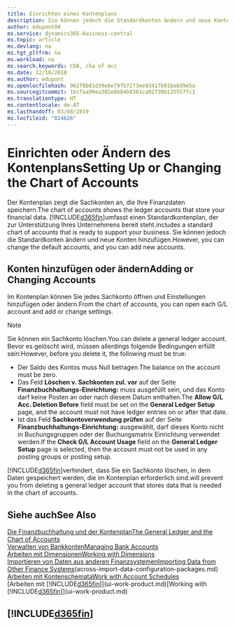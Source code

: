 ```yaml
---
title: Einrichten eines Kontenplans
description: Sie können jedoch die Standardkonten ändern und neue Konten hinzufügen.
author: edupont04
ms.service: dynamics365-business-central
ms.topic: article
ms.devlang: na
ms.tgt_pltfrm: na
ms.workload: na
ms.search.keywords: COA, cha of acc
ms.date: 12/10/2018
ms.author: edupont
ms.openlocfilehash: 962f0b81d39e8e79fb7273ee93417b01be8d9e5a
ms.sourcegitcommit: 1bcfaa99ea302e6b84b8361ca02730b135557fc1
ms.translationtype: HT
ms.contentlocale: de-AT
ms.lasthandoff: 03/08/2019
ms.locfileid: "824626"
---
```

# <a name="setting-up-or-changing-the-chart-of-accounts"></a><span data-ttu-id="a4d22-103">Einrichten oder Ändern des Kontenplans</span><span class="sxs-lookup"><span data-stu-id="a4d22-103">Setting Up or Changing the Chart of Accounts</span></span>
<span data-ttu-id="a4d22-104">Der Kontenplan zeigt die Sachkonten an, die Ihre Finanzdaten speichern.</span><span class="sxs-lookup"><span data-stu-id="a4d22-104">The chart of accounts shows the ledger accounts that store your financial data.</span></span> [!INCLUDE[d365fin](includes/d365fin_md.md)]<span data-ttu-id="a4d22-105">umfasst einen Standardkontenplan, der zur Unterstützung Ihres Unternehmens bereit steht.</span><span class="sxs-lookup"><span data-stu-id="a4d22-105">includes a standard chart of accounts that is ready to support your business.</span></span>
<span data-ttu-id="a4d22-106">Sie können jedoch die Standardkonten ändern und neue Konten hinzufügen.</span><span class="sxs-lookup"><span data-stu-id="a4d22-106">However, you can change the default accounts, and you can add new accounts.</span></span>  

## <a name="adding-or-changing-accounts"></a><span data-ttu-id="a4d22-107">Konten hinzufügen oder ändern</span><span class="sxs-lookup"><span data-stu-id="a4d22-107">Adding or Changing Accounts</span></span>
<span data-ttu-id="a4d22-108">Im Kontenplan können Sie jedes Sachkonto öffnen und Einstellungen hinzufügen oder ändern.</span><span class="sxs-lookup"><span data-stu-id="a4d22-108">From the chart of accounts, you can open each G/L account and add or change settings.</span></span>

> [!NOTE]  
>   <span data-ttu-id="a4d22-109">Sie können ein Sachkonto löschen.</span><span class="sxs-lookup"><span data-stu-id="a4d22-109">You can delete a general ledger account.</span></span> <span data-ttu-id="a4d22-110">Bevor es gelöscht wird, müssen allerdings folgende Bedingungen erfüllt sein:</span><span class="sxs-lookup"><span data-stu-id="a4d22-110">However, before you delete it, the following must be true:</span></span>  
>  
>   * <span data-ttu-id="a4d22-111">Der Saldo des Kontos muss Null betragen.</span><span class="sxs-lookup"><span data-stu-id="a4d22-111">The balance on the account must be zero.</span></span>  
>   * <span data-ttu-id="a4d22-112">Das Feld **Löschen v. Sachkonten zul. vor** auf der Seite **Finanzbuchhaltungs-Einrichtung:** muss ausgefüllt sein, und das Konto darf keine Posten an oder nach diesem Datum enthalten.</span><span class="sxs-lookup"><span data-stu-id="a4d22-112">The **Allow G/L Acc. Deletion Before** field must be set on the **General Ledger Setup** page, and the account must not have ledger entries on or after that date.</span></span>  
>   * <span data-ttu-id="a4d22-113">Ist das Feld **Sachkontoverwendung prüfen** auf der Seite **Finanzbuchhaltungs-Einrichtung:** ausgewählt, darf dieses Konto nicht in Buchungsgruppen oder der Buchungsmatrix Einrichtung verwendet werden.</span><span class="sxs-lookup"><span data-stu-id="a4d22-113">If the **Check G/L Account Usage** field on the **General Ledger Setup** page is selected, then the account must not be used in any posting groups or posting setup.</span></span>  

[!INCLUDE[d365fin](includes/d365fin_md.md)]<span data-ttu-id="a4d22-114">verhindert, dass Sie ein Sachkonto löschen, in dem Daten gespeichert werden, die im Kontenplan erforderlich sind.</span><span class="sxs-lookup"><span data-stu-id="a4d22-114">will prevent you from deleting a general ledger account that stores data that is needed in the chart of accounts.</span></span>  

## <a name="see-also"></a><span data-ttu-id="a4d22-115">Siehe auch</span><span class="sxs-lookup"><span data-stu-id="a4d22-115">See Also</span></span>
[<span data-ttu-id="a4d22-116">Die Finanzbuchhaltung und der Kontenplan</span><span class="sxs-lookup"><span data-stu-id="a4d22-116">The General Ledger and the Chart of Accounts</span></span>](finance-general-ledger.md)  
[<span data-ttu-id="a4d22-117">Verwalten von Bankkonten</span><span class="sxs-lookup"><span data-stu-id="a4d22-117">Managing Bank Accounts</span></span>](bank-manage-bank-accounts.md)  
[<span data-ttu-id="a4d22-118">Arbeiten mit Dimensionen</span><span class="sxs-lookup"><span data-stu-id="a4d22-118">Working with Dimensions</span></span>](finance-dimensions.md)  
<span data-ttu-id="a4d22-119">[Importieren von Daten aus anderen Finanzsystemen](across-import-data-configuration-packages.md)</span><span class="sxs-lookup"><span data-stu-id="a4d22-119">[Importing Data from Other Finance Systems](across-import-data-configuration-packages.md)(across-import-data-configuration-packages.md)</span></span>  
[<span data-ttu-id="a4d22-120">Arbeiten mit Kontenschemata</span><span class="sxs-lookup"><span data-stu-id="a4d22-120">Work with Account Schedules</span></span>](bi-how-work-account-schedule.md)  
<span data-ttu-id="a4d22-121">[Arbeiten mit [!INCLUDE[d365fin](includes/d365fin_md.md)]](ui-work-product.md)</span><span class="sxs-lookup"><span data-stu-id="a4d22-121">[Working with [!INCLUDE[d365fin](includes/d365fin_md.md)]](ui-work-product.md)</span></span>  

## [!INCLUDE[d365fin](includes/free_trial_md.md)]
